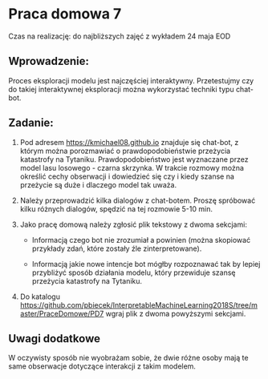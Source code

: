 # Praca domowa 7

Czas na realizację: do najbliższych zajęć z wykładem 24 maja EOD

## Wprowadzenie:

Proces eksploracji modelu jest najczęściej interaktywny. 
Przetestujmy czy do takiej interaktywnej eksploracji można wykorzystać techniki typu chat-bot.

## Zadanie:

1. Pod adresem https://kmichael08.github.io znajduje się chat-bot, z którym można porozmawiać o prawdopodobieństwie przeżycia katastrofy na Tytaniku. Prawdopodobieństwo jest wyznaczane przez model lasu losowego - czarna skrzynka. W trakcie rozmowy można określić cechy obserwacji i dowiedzieć się czy i kiedy szanse na przeżycie są duże i dlaczego model tak uważa.

2. Należy przeprowadzić kilka dialogów z chat-botem. Proszę spróbować kilku różnych dialogów, spędzić na tej rozmowie 5-10 min.

3. Jako pracę domową należy zgłosić plik tekstowy z dwoma sekcjami: 

   - Informacją czego bot nie zrozumiał a powinien (można skopiować przykłady zdań, które zostały źle zinterpretowane).

   - Informacją jakie nowe intencje bot mógłby rozpoznawać tak by lepiej przybliżyć sposób działania modelu, który przewiduje szansę przeżycia katastrofy na Tytaniku.
 
4. Do katalogu https://github.com/pbiecek/InterpretableMachineLearning2018S/tree/master/PraceDomowe/PD7 wgraj plik z dwoma powyższymi sekcjami. 

## Uwagi dodatkowe

W oczywisty sposób nie wyobrażam sobie, że dwie różne osoby mają te same obserwacje dotyczące interakcji z takim modelem.

